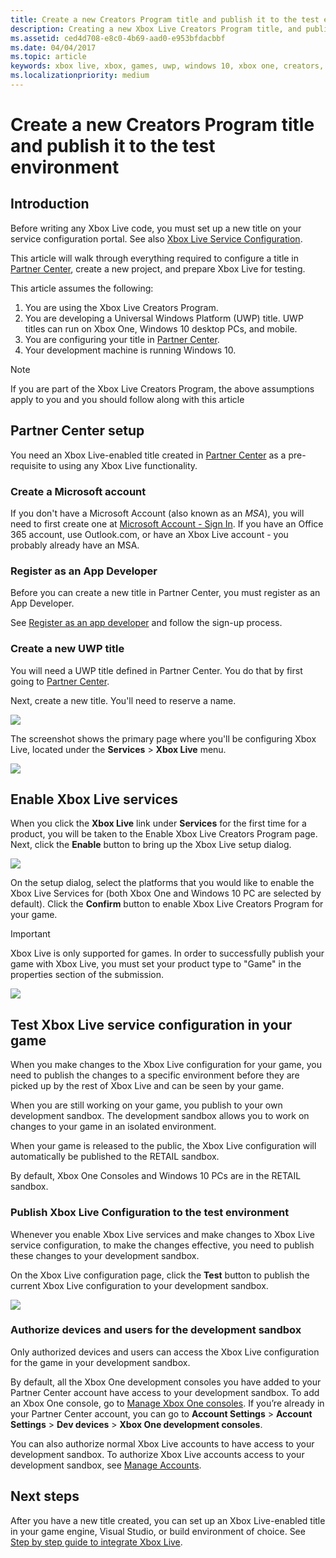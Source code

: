 ```yaml
---
title: Create a new Creators Program title and publish it to the test environment
description: Creating a new Xbox Live Creators Program title, and publishing it to the test environment.
ms.assetid: ced4d708-e8c0-4b69-aad0-e953bfdacbbf
ms.date: 04/04/2017
ms.topic: article
keywords: xbox live, xbox, games, uwp, windows 10, xbox one, creators, test
ms.localizationpriority: medium
---
```


# Create a new Creators Program title and publish it to the test environment


## Introduction

Before writing any Xbox Live code, you must set up a new title on your service configuration portal.
See also [Xbox Live Service Configuration](../xbox-live-service-configuration.md).

This article will walk through everything required to configure a title in [Partner Center](https://partner.microsoft.com/dashboard), create a new project, and prepare Xbox Live for testing.

This article assumes the following:
1. You are using the Xbox Live Creators Program.
2. You are developing a Universal Windows Platform (UWP) title.  UWP titles can run on Xbox One, Windows 10 desktop PCs, and mobile.
3. You are configuring your title in [Partner Center](https://partner.microsoft.com/dashboard).
4. Your development machine is running Windows 10.

> [!NOTE]
> If you are part of the Xbox Live Creators Program, the above assumptions apply to you and you should follow along with this article


## Partner Center setup

You need an Xbox Live-enabled title created in [Partner Center](https://partner.microsoft.com/dashboard) as a pre-requisite to using any Xbox Live functionality.


### Create a Microsoft account

If you don't have a Microsoft Account (also known as an *MSA*), you will need to first create one at [Microsoft Account - Sign In](https://go.microsoft.com/fwlink/p/?LinkID=254486).
If you have an Office 365 account, use Outlook.com, or have an Xbox Live account - you probably already have an MSA.


### Register as an App Developer

Before you can create a new title in Partner Center, you must register as an App Developer.

See [Register as an app developer](https://developer.microsoft.com/store/register) and follow the sign-up process.


### Create a new UWP title

You will need a UWP title defined in Partner Center. You do that by first going to [Partner Center](https://partner.microsoft.com/dashboard).

Next, create a new title. You'll need to reserve a name.

![](../images/getting_started/first_xbltitle_newapp.png)

The screenshot shows the primary page where you'll be configuring Xbox Live, located under the **Services** > **Xbox Live** menu.

![](../images/creators_udc/creators_udc_xboxlive_page.png)


## Enable Xbox Live services

When you click the **Xbox Live** link under **Services** for the first time for a product, you will be taken to the Enable Xbox Live Creators Program page.  
Next, click the **Enable** button to bring up the Xbox Live setup dialog.

![](../images/creators_udc/creators_udc_xboxlive_enable.png)

On the setup dialog, select the platforms that you would like to enable the Xbox Live Services for (both Xbox One and Windows 10 PC are selected by default).
Click the **Confirm** button to enable Xbox Live Creators Program for your game.

> [!IMPORTANT]
> Xbox Live is only supported for games. In order to successfully publish your game with Xbox Live, you must set your product type to "Game" in the properties section of the submission.

![](../images/creators_udc/creators_udc_xboxlive_enable_dialog.png)


## Test Xbox Live service configuration in your game

When you make changes to the Xbox Live configuration for your game, you need to publish the changes to a specific environment before they are picked up by the rest of Xbox Live and can be seen by your game.

When you are still working on your game, you publish to your own development sandbox.
The development sandbox allows you to work on changes to your game in an isolated environment.

When your game is released to the public, the Xbox Live configuration will automatically be published to the RETAIL sandbox.

By default, Xbox One Consoles and Windows 10 PCs are in the RETAIL sandbox.


### Publish Xbox Live Configuration to the test environment

Whenever you enable Xbox Live services and make changes to Xbox Live service configuration, to make the changes effective, you need to publish these changes to your development sandbox.

On the Xbox Live configuration page, click the **Test** button to publish the current Xbox Live configuration to your development sandbox.

![](../images/creators_udc/creators_udc_xboxlive_config_test.png)


### Authorize devices and users for the development sandbox

Only authorized devices and users can access the Xbox Live configuration for the game in your development sandbox.

By default, all the Xbox One development consoles you have added to your Partner Center account have access to your development sandbox.
To add an Xbox One console, go to [Manage Xbox One consoles](https://partner.microsoft.com/XboxDevices).
If you’re already in your Partner Center account, you can go to **Account Settings** > **Account Settings** > **Dev devices** > **Xbox One development consoles**.

You can also authorize normal Xbox Live accounts to have access to your development sandbox.
To authorize Xbox Live accounts access to your development sandbox, see [Manage Accounts](https://developer.microsoft.com/xboxtestaccounts/configurecreators).


## Next steps

After you have a new title created, you can set up an Xbox Live-enabled title in your game engine, Visual Studio, or build environment of choice.
See [Step by step guide to integrate Xbox Live](creators-step-by-step-guide.md).
